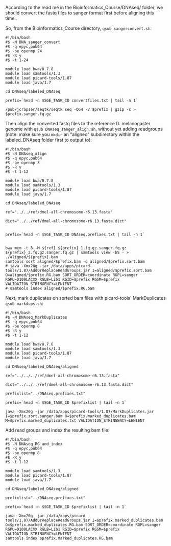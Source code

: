 According to the read me in the Bioinformatics_Course/DNAseq/ folder, we should convert the fastq files to sanger format first before aligning this time..

So, from the Bioinformatics_Course directory, ```qsub sangerconvert.sh```:

```
#!/bin/bash
#$ -N DNA_sanger_convert
#$ -q epyc,pub64
#$ -pe openmp 24
#$ -R y
#$ -t 1-24

module load bwa/0.7.8
module load samtools/1.3
module load picard-tools/1.87
module load java/1.7

cd DNAseq/labeled_DNAseq

prefix=`head -n $SGE_TASK_ID convertfiles.txt | tail -n 1`

/pub/jcrapser/seqtk/seqtk seq -Q64 -V $prefix | gzip -c > $prefix.sanger.fq.gz
```

Then align the converted fastq files to the reference D. melanogaster genome with ```qsub DNAseq_sanger_align.sh```, without yet 
adding readgroups (note: make sure you ```mkdir``` an "aligned" subdirectory within the labeled_DNAseq folder first to output to):
```
#!/bin/bash
#$ -N DNAseq_align
#$ -q epyc,pub64
#$ -pe openmp 8
#$ -R y
#$ -t 1-12

module load bwa/0.7.8
module load samtools/1.3
module load picard-tools/1.87
module load java/1.7

cd DNAseq/labeled_DNAseq

ref="../../ref/dmel-all-chromosome-r6.13.fasta"

dict="../../ref/dmel-all-chromosome-r6.13.fasta.dict"


prefix=`head -n $SGE_TASK_ID DNAseq.prefixes.txt | tail -n 1`


bwa mem -t 8 -M ${ref} ${prefix}_1.fq.gz.sanger.fq.gz ${prefix}_2.fq.gz.sanger.fq.gz | samtools view -bS - > ./aligned/${prefix}.bam
samtools sort aligned/$prefix.bam -o aligned/$prefix.sort.bam
# java -Xmx20g -jar /data/apps/picard-tools/1.87/AddOrReplaceReadGroups.jar I=aligned/$prefix.sort.bam O=aligned/$prefix.RG.bam SORT_ORDER=coordinate RGPL=sanger RGPU=D109LACXX RGLB=Lib1 RGID=$prefix RGSM=$prefix VALIDATION_STRINGENCY=LENIENT
# samtools index aligned/$prefix.RG.bam
```

Next, mark duplicates on sorted bam files with picard-tools' MarkDuplicates ```qsub markdups.sh```:
```
#!/bin/bash
#$ -N DNAseq_MarkDuplicates
#$ -q epyc,pub64
#$ -pe openmp 8
#$ -R y
#$ -t 1-12

module load bwa/0.7.8
module load samtools/1.3
module load picard-tools/1.87
module load java/1.7

cd DNAseq/labeled_DNAseq/aligned

ref="../../../ref/dmel-all-chromosome-r6.13.fasta"

dict="../../../ref/dmel-all-chromosome-r6.13.fasta.dict"

prefixlist="../DNAseq.prefixes.txt"

prefix=`head -n $SGE_TASK_ID $prefixlist | tail -n 1`

java -Xmx20g -jar /data/apps/picard-tools/1.87/MarkDuplicates.jar I=$prefix.sort.sanger.bam O=$prefix.marked_duplicates.bam M=$prefix.marked_duplicates.txt VALIDATION_STRINGENCY=LENIENT
```

Add read groups and index the resulting bam file:
```
#!/bin/bash
#$ -N DNAseq_RG_and_index
#$ -q epyc,pub64
#$ -pe openmp 8
#$ -R y
#$ -t 1-12

module load samtools/1.3
module load picard-tools/1.87
module load java/1.7

cd DNAseq/labeled_DNAseq/aligned

prefixlist="../DNAseq.prefixes.txt"

prefix=`head -n $SGE_TASK_ID $prefixlist | tail -n 1`

java -Xmx20g -jar /data/apps/picard-tools/1.87/AddOrReplaceReadGroups.jar I=$prefix.marked_duplicates.bam O=$prefix.marked_duplicates.RG.bam SORT_ORDER=coordinate RGPL=sanger RGPU=D109LACXX RGLB=Lib1 RGID=$prefix RGSM=$prefix VALIDATION_STRINGENCY=LENIENT
samtools index $prefix.marked_duplicates.RG.bam
```
